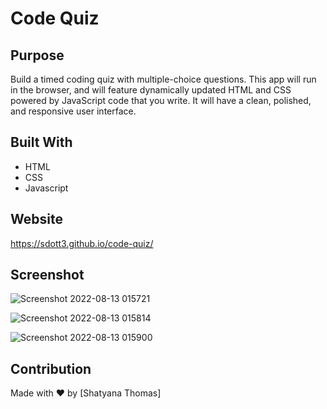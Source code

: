 # Code Quiz

## Purpose 
Build a timed coding quiz with multiple-choice questions. This app will run in the browser, and will feature dynamically updated HTML and CSS powered by JavaScript code that you write. It will have a clean, polished, and responsive user interface.

## Built With 
* HTML
* CSS
* Javascript

## Website
https://sdott3.github.io/code-quiz/

## Screenshot
![Screenshot 2022-08-13 015721](https://user-images.githubusercontent.com/93238809/184471025-5bea95da-e1f8-49c2-ac67-00f95cea2170.png)

![Screenshot 2022-08-13 015814](https://user-images.githubusercontent.com/93238809/184471037-c50a8679-2a91-4f0c-9081-773da48d4bbc.png)

![Screenshot 2022-08-13 015900](https://user-images.githubusercontent.com/93238809/184471042-3ffe6699-fc58-4178-a36b-c3ba5a25f742.png)

## Contribution 
Made with ❤️ by [Shatyana Thomas]
